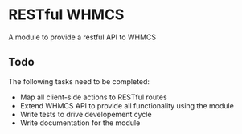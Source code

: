RESTful WHMCS
=============

A module to provide a restful API to WHMCS

Todo
----

The following tasks need to be completed:

* Map all client-side actions to RESTful routes
* Extend WHMCS API to provide all functionality using the module
* Write tests to drive developement cycle
* Write documentation for the module

